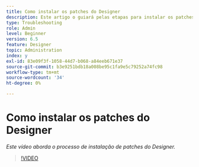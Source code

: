 ```yaml
---
title: Como instalar os patches do Designer
description: Este artigo o guiará pelas etapas para instalar os patches do AEM Forms Designer
type: Troubleshooting
role: Admin
level: Beginner
version: 6.5
feature: Designer
topic: Administration
index: y
exl-id: 83e09f3f-1058-44d7-b068-a84eeb671e37
source-git-commit: b3e9251bdb18a008be95c1fa9e5c79252a74fc98
workflow-type: tm+mt
source-wordcount: '34'
ht-degree: 0%

---
```


# Como instalar os patches do Designer

*Este vídeo aborda o processo de instalação de patches do Designer.*

>[!VIDEO](https://video.tv.adobe.com/v/335504?quality=12&learn=on)
